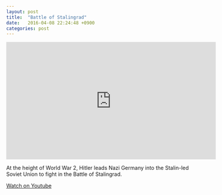 ```yaml
---
layout: post
title:  "Battle of Stalingrad"
date:   2016-04-08 22:24:48 +0900
categories: post
---
```

<iframe width="560" height="315" src="https://www.youtube.com/embed/bCQBSf1rb7o" frameborder="0" allowfullscreen></iframe>

At the height of World War 2, Hitler leads Nazi Germany into the Stalin-led Soviet Union to fight in the Battle of Stalingrad.

[Watch on Youtube]

[Watch on Youtube]: https://www.youtube.com/watch?v=bCQBSf1rb7o
